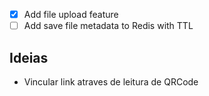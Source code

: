 - [x] Add file upload feature
- [ ] Add save file metadata to Redis with TTL

## Ideias

- Vincular link atraves de leitura de QRCode

